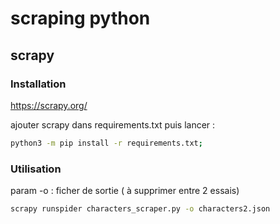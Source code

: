# scraping python

## scrapy

### Installation

https://scrapy.org/

ajouter scrapy dans requirements.txt puis lancer :

```bash
python3 -m pip install -r requirements.txt;
```

### Utilisation

param -o : ficher de sortie ( à supprimer entre 2 essais)

```bash
scrapy runspider characters_scraper.py -o characters2.json
```
